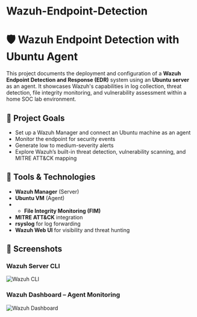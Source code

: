 # Wazuh-Endpoint-Detection

# 🛡️ Wazuh Endpoint Detection with Ubuntu Agent

This project documents the deployment and configuration of a **Wazuh Endpoint Detection and Response (EDR)** system using an **Ubuntu server** as an agent. It showcases Wazuh's capabilities in log collection, threat detection, file integrity monitoring, and vulnerability assessment within a home SOC lab environment.

## 📌 Project Goals
- Set up a Wazuh Manager and connect an Ubuntu machine as an agent
- Monitor the endpoint for security events
- Generate low to medium-severity alerts
- Explore Wazuh’s built-in threat detection, vulnerability scanning, and MITRE ATT&CK mapping

## 🔧 Tools & Technologies
- **Wazuh Manager** (Server)
- **Ubuntu VM** (Agent)
- - **File Integrity Monitoring (FIM)**
- **MITRE ATT&CK** integration
- **rsyslog** for log forwarding
- **Wazuh Web UI** for visibility and threat hunting

## 📸 Screenshots

### Wazuh Server CLI
![Wazuh CLI](screenshots/wazuh-login.png)

### Wazuh Dashboard – Agent Monitoring
![Wazuh Dashboard](screenshots/wazuh-dashboard.png)
